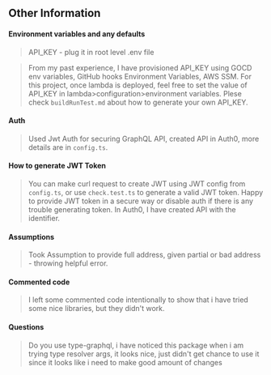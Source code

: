 ## Other Information

#### Environment variables and any defaults

  > API_KEY - plug it in root level .env file

  > From my past experience, I have provisioned API_KEY using GOCD env variables, GitHub hooks Environment Variables, AWS SSM. For this project, once lambda is deployed, feel free to set the value of API_KEY in lambda>configuration>environment variables. Plese check `buildRunTest.md` about how to generate your own API_KEY.

#### Auth

  > Used Jwt Auth for securing GraphQL API, created API in Auth0, more details are in `config.ts`.

#### How to generate JWT Token

  > You can make curl request to create JWT using JWT config from `config.ts`, or use `check.test.ts` to generate a valid JWT token.
  Happy to provide JWT token in a secure way or disable auth if there is any trouble generating token. 
  In Auth0, I have created API with the identifier.

#### Assumptions

  > Took Assumption to provide full address, given partial or bad address - throwing helpful error.

#### Commented code

  > I left some commented code intentionally to show that i have tried some nice libraries, but they didn't work.

#### Questions

  > Do you use type-graphql, i have noticed this package when i am trying type resolver args, it looks nice, just didn't get chance to use it since it looks like i need to make good amount of changes
